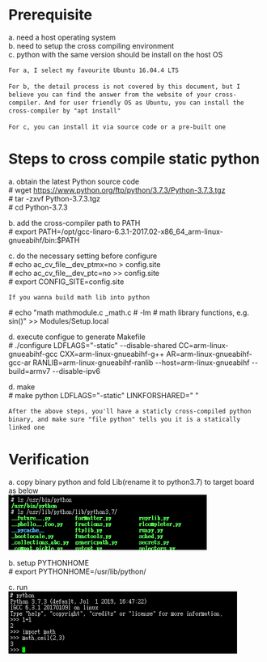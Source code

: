 # Prerequisite

a. need a host operating system  
b. need to setup the cross compiling environment  
c. python with the same version should be install on the host OS

	For a, I select my favourite Ubuntu 16.04.4 LTS
	
	For b, the detail process is not covered by this document, but I believe you can find the answer from the website of your cross-compiler. And for user friendly OS as Ubuntu, you can install the cross-compiler by "apt install"

	For c, you can install it via source code or a pre-built one

# Steps to cross compile static python
a. obtain the latest Python source code  
\# wget https://www.python.org/ftp/python/3.7.3/Python-3.7.3.tgz  
\# tar -zxvf Python-3.7.3.tgz  
\# cd Python-3.7.3  

b. add the cross-compiler path to PATH  
\# export PATH=/opt/gcc-linaro-6.3.1-2017.02-x86_64_arm-linux-gnueabihf/bin:$PATH

c. do the necessary setting before configure  
\# echo ac_cv_file__dev_ptmx=no > config.site  
\# echo ac_cv_file__dev_ptc=no >> config.site  
\# export CONFIG_SITE=config.site  

	If you wanna build math lib into python

\# echo "math mathmodule.c _math.c # -lm # math library functions, e.g. sin()" >> Modules/Setup.local

d. execute configue to generate Makefile<br>
\# ./configure LDFLAGS="-static" --disable-shared CC=arm-linux-gnueabihf-gcc CXX=arm-linux-gnueabihf-g++ AR=arm-linux-gnueabihf-gcc-ar RANLIB=arm-linux-gnueabihf-ranlib --host=arm-linux-gnueabihf --build=armv7 --disable-ipv6

d. make<br/>
\# make python LDFLAGS="-static" LINKFORSHARED=" "

	After the above steps, you'll have a staticly cross-compiled python binary, and make sure "file python" tells you it is a statically linked one

# Verification
a. copy binary python and fold Lib(rename it to python3.7) to target board as below  
![avatar](pics/python_and_lib_location.bmp)

b. setup PYTHONHOME  
\# export PYTHONHOME=/usr/lib/python/

c. run  
![avatar](pics/run_python.bmp)






